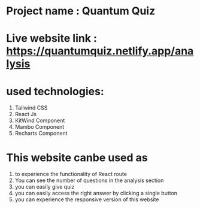 # Project name : Quantum Quiz

# Live website link : https://quantumquiz.netlify.app/analysis

# used technologies:

1. Tailwind CSS
2. React Js
3. KitWind Component
4. Mambo Component
5. Recharts Component

# This website canbe used as

1. to experience the functionality of React route
2. You can see the number of questions in the analysis section
3. you can easily give quiz
4. you can easily access the right answer by clicking a single button
5. you can experience the responsive version of this website
